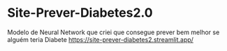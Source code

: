 # Site-Prever-Diabetes2.0
Modelo de Neural Network que criei que consegue prever bem melhor se alguém teria Diabete 
https://site-prever-diabetes2.streamlit.app/
